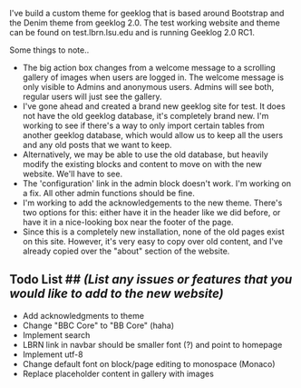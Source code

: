 I've build a custom theme for geeklog that is based around Bootstrap and the Denim theme from geeklog 2.0. The test working website and theme can be found on test.lbrn.lsu.edu and is running Geeklog 2.0 RC1. 

Some things to note..

* The big action box changes from a welcome message to a scrolling gallery of images when users are logged in. The welcome message is only visible to Admins and anonymous users. Admins will see both, regular users will just see the gallery.
* I've gone ahead and created a brand new geeklog site for test. It does not have the old geeklog database, it's completely brand new. I'm working to see if there's a way to only import certain tables from another geeklog database, which would allow us to keep all the users and any old posts that we want to keep.
* Alternatively, we may be able to use the old database, but heavily modify the existing blocks and content to move on with the new website. We'll have to see.
* The 'configuration' link in the admin block doesn't work. I'm working on a fix. All other admin functions should be fine.
* I'm working to add the acknowledgements to the new theme. There's two options for this: either have it in the header like we did before, or have it in a nice-looking box near the footer of the page.
* Since this is a completely new installation, none of the old pages exist on this site. However, it's very easy to copy over old content, and I've already copied over the "about" section of the website.

## Todo List ## *(List any issues or features that you would like to add to the new website)*

* Add acknowledgments to theme
* Change "BBC Core" to "BB Core" (haha)
* Implement search
* LBRN link in navbar should be smaller font (?) and point to homepage
* Implement utf-8
* Change default font on block/page editing to monospace (Monaco)
* Replace placeholder content in gallery with images
